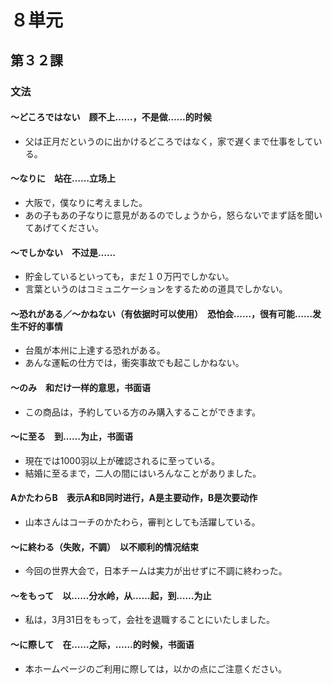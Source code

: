 # ８単元

## 第３２課

### 文法

#### ～どころではない　顾不上……，不是做……的时候

- 父は正月だというのに出かけるどころではなく，家で遅くまで仕事をしている。

#### ～なりに　站在……立场上

- 大阪で，僕なりに考えました。
- あの子もあの子なりに意見があるのでしょうから，怒らないでまず話を聞いてあげてください。

#### ～でしかない　不过是……

- 貯金しているといっても，まだ１０万円でしかない。
- 言葉というのはコミュニケーションをするための道具でしかない。

#### ～恐れがある／～かねない（有依据时可以使用）　恐怕会……，很有可能……发生不好的事情

- 台風が本州に上達する恐れがある。
- あんな運転の仕方では，衝突事故でも起こしかねない。

#### ～のみ　和だけ一样的意思，书面语

- この商品は，予約している方のみ購入することができます。

#### ～に至る　到……为止，书面语

- 現在では1000羽以上が確認されるに至っている。
- 結婚に至るまで，二人の間にはいろんなことがありました。

#### AかたわらB　表示A和B同时进行，A是主要动作，B是次要动作

- 山本さんはコーチのかたわら，審判としても活躍している。

#### ～に終わる（失敗，不調）　以不顺利的情况结束

- 今回の世界大会で，日本チームは実力が出せずに不調に終わった。

#### ～をもって　以……分水岭，从……起，到……为止

- 私は，3月31日をもって，会社を退職することにいたしました。

#### ～に際して　在……之际，……的时候，书面语

- 本ホームページのご利用に際しては，以かの点にご注意ください。